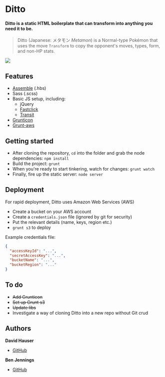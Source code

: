 # Ditto
#### Ditto is a static HTML boilerplate that can transform into anything you need it to be.
> Ditto (Japanese: メタモン *Metamon*) is a Normal-type Pokémon that uses the move `Transform` to copy the opponent's moves, types, form, and non-HP stats.


![](http://cl.ly/image/1n353l3M301a/ditto.gif)

## Features
- [Assemble](http://assemble.io/) (.hbs)
- Sass (.scss)
- Basic JS setup, including:
  * jQuery
  * [Fastclick](https://github.com/ftlabs/fastclick)
  * [Transit](https://github.com/rstacruz/jquery.transit)
- [Grunticon](https://github.com/filamentgroup/grunticon)
- [Grunt-aws](https://github.com/jpillora/grunt-aws)

## Getting started

- After cloning the repository, `cd` into the folder and grab the node dependencies: `npm install`
- Build the project: `grunt`
- When you're ready to start tinkering, watch for changes: `grunt watch`
- Finally, fire up the static server: `node server`

## Deployment

For rapid deployment, Ditto uses Amazon Web Services (AWS)
- Create a bucket on your AWS account
- Create a `credentials.json` file (ignored by git for security)
- Put the relevant details (name, keys, region etc.)
- `grunt s3` to deploy

Example credentials file:

```json
{
  "accessKeyId": "...",
  "secretAccessKey": "...",
  "bucketName": "...",
  "bucketRegion": "..."
}
```

## To do

- ~~Add Grunticon~~
- ~~Set up Grunt s3~~
- ~~Update libs~~
- Investigate a way of cloning Ditto into a new repo without Git crud

## Authors

**David Hauser**
- [GitHub](http://github.com/haustraliaer)

**Ben Jennings**
- [GitHub](http://github.com/jenbennings)
